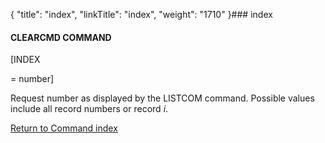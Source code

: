 {
    "title": "index",
    "linkTitle": "index",
    "weight": "1710"
}### <span id="index"></span>index

#### CLEARCMD COMMAND

\[INDEX
= number\]

Request number as displayed by the LISTCOM command. Possible values include all record numbers or record *i*.

[Return to Command index](../)
